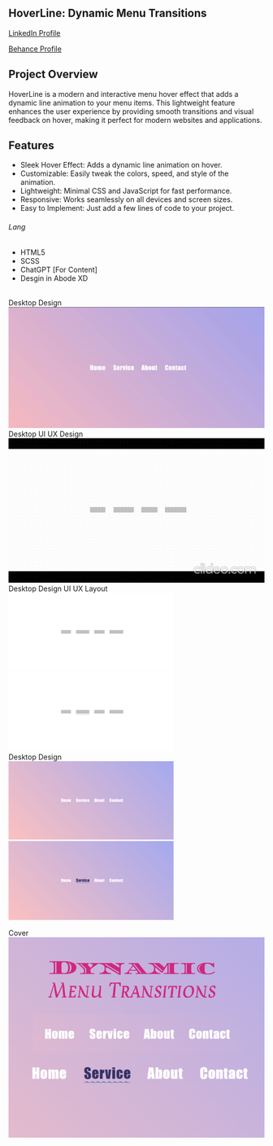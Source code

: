 ## HoverLine: Dynamic Menu Transitions

<a href="https://www.linkedin.com/in/dharmendraverma95/" target="_blank">LinkedIn Profile </a>

<a href="https://www.behance.net/dhirukumar" target="_blank">Behance Profile </a>

## Project Overview
HoverLine is a modern and interactive menu hover effect that adds a dynamic line animation to your menu items. This lightweight feature enhances the user experience by providing smooth transitions and visual feedback on hover, making it perfect for modern websites and applications.

## Features
- Sleek Hover Effect: Adds a dynamic line animation on hover.
- Customizable: Easily tweak the colors, speed, and style of the animation.
- Lightweight: Minimal CSS and JavaScript for fast performance.
- Responsive: Works seamlessly on all devices and screen sizes.
- Easy to Implement: Just add a few lines of code to your project.
  

###### Lang
<ul>
  <li>HTML5</li>
  <li>SCSS</li>
  <li>ChatGPT [For Content]</li>
  <li>Desgin in Abode XD</li>
</ul>


<br>
<span>Desktop Design</span><br/>
<a href="https://www.behance.net/gallery/223235849/HoverLine-Dynamic-Menu-Transitions" target="_blank" >
<img src="./landingPageNavBar.gif" width="575px"/>
</a>

<br>
<span>Desktop UI UX Design</span><br/>
<a href="https://www.behance.net/gallery/223235849/HoverLine-Dynamic-Menu-Transitions" target="_blank" >
<img src="./landingPageNavBarHoverUIUXLayout.gif" width="575px"/>
</a>
<br />
<span>Desktop Design UI UX Layout</span><br/>
<a href="https://www.behance.net/gallery/223235849/HoverLine-Dynamic-Menu-Transitions" target="_blank" >
<img src="./landingPageNavBarUIUXLayout.png" width="325px"/>
<img src="./landingPageNavBarHoverUIUXLayout.png" width="325px"/>

</a>
<br />
<span>Desktop Design</span><br/>
<a href="https://www.behance.net/gallery/223235849/HoverLine-Dynamic-Menu-Transitions" target="_blank" >
<img src="./landingPageNavBar.png" width="325px"/>
<img src="./landingPageNavBarHover.png" width="325px"/>
</a>

<span>Cover</span><br/>
<a href="https://www.behance.net/gallery/223235849/HoverLine-Dynamic-Menu-Transitions" target="_blank" >
<img src="./cover.png" width="575px"/>
</a>
